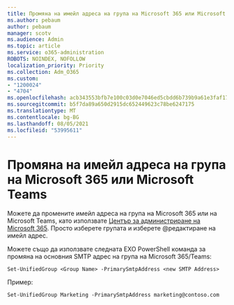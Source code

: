 ```yaml
---
title: Промяна на имейл адреса на група на Microsoft 365 или Microsoft Teams
ms.author: pebaum
author: pebaum
manager: scotv
ms.audience: Admin
ms.topic: article
ms.service: o365-administration
ROBOTS: NOINDEX, NOFOLLOW
localization_priority: Priority
ms.collection: Adm_O365
ms.custom:
- "1200024"
- "4704"
ms.openlocfilehash: acb343553bfb7e100c03d0e7046ed5cbdd6b739b9a61e3faf17768bd8aadff34
ms.sourcegitcommit: b5f7da89a650d2915dc652449623c78be6247175
ms.translationtype: MT
ms.contentlocale: bg-BG
ms.lasthandoff: 08/05/2021
ms.locfileid: "53995611"
---
```

# <a name="change-email-address-of-a-microsoft-365-group-or-microsoft-teams"></a>Промяна на имейл адреса на група на Microsoft 365 или Microsoft Teams

Можете да промените имейл адреса на група на Microsoft 365 или на Microsoft Teams, като използвате [Център за администриране на Microsoft 365](https://admin.microsoft.com/). Просто изберете групата и изберете @редактиране на имейл адрес.

Можете също да използвате следната EXO PowerShell команда за промяна на основния SMTP адрес на група на Microsoft 365/Teams:

`Set-UnifiedGroup <Group Name> -PrimarySmtpAddress <new SMTP Address>`

Пример:

`Set-UnifiedGroup Marketing -PrimarySmtpAddress marketing@contoso.com`
